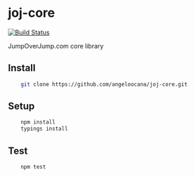 joj-core
================
[![Build Status](https://travis-ci.org/ManifestWebDesign/angular-gridster.svg)](https://travis-ci.org/ManifestWebDesign/angular-gridster)

JumpOverJump.com core library

## Install

```bash
    git clone https://github.com/angeloocana/joj-core.git
```

## Setup

```bash
    npm install 
    typings install
```

## Test

```bash
    npm test
``` 